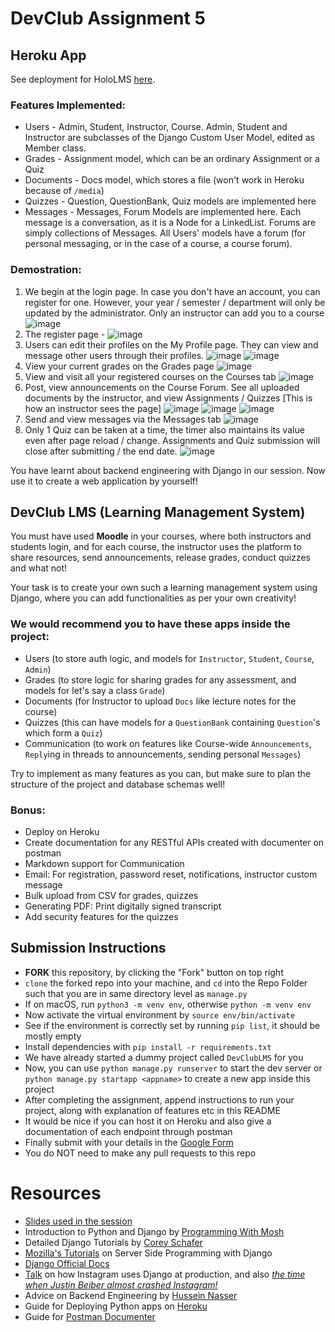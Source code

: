 # DevClub Assignment 5

## Heroku App
See  deployment for HoloLMS [here](https://hololms.herokuapp.com/).

### Features Implemented:
 - Users - Admin, Student, Instructor, Course. Admin, Student and Instructor are subclasses of the Django Custom User Model, edited as Member class.
 - Grades - Assignment model, which can be an ordinary Assignment or a Quiz
 - Documents - Docs model, which stores a file (won't work in Heroku because of `/media`)
 - Quizzes - Question, QuestionBank, Quiz models are implemented here
 - Messages - Messages, Forum Models are implemented here. Each message is a conversation, as it is a Node for a LinkedList. Forums are simply collections of Messages. All Users' models have a forum (for personal messaging, or in the case of a course, a course forum).

### Demostration:
1. We begin at the login page. In case you don't have an account, you can register for one. However, your year / semester / department will only be updated by the administrator. Only an instructor can add you to a course
![image](https://user-images.githubusercontent.com/15856849/181866869-06920df0-b63f-43c6-b22e-6c43e617912d.png)
2. The register page - 
![image](https://user-images.githubusercontent.com/15856849/181866901-6ead0e53-28bf-419c-bfb5-30fa7b57b86b.png)
3. Users can edit their profiles on the My Profile page. They can view and message other users through their profiles.
![image](https://user-images.githubusercontent.com/15856849/181867288-33327d63-30c8-44d6-b838-4b7cbaa4878b.png)
![image](https://user-images.githubusercontent.com/15856849/181867488-b2608e48-db99-4037-bcad-9856fbd3078b.png)
4. View your current grades on the Grades page
![image](https://user-images.githubusercontent.com/15856849/181867513-255a50d7-2262-461c-adf9-57bd39c9651e.png)
5. View and visit all your registered courses on the Courses tab
![image](https://user-images.githubusercontent.com/15856849/181867571-5af772e7-6a73-4e2e-9ad9-66f0c5229761.png)
6. Post, view announcements on the Course Forum. See all uploaded documents by the instructor, and view Assignments / Quizzes [This is how an instructor sees the page]
![image](https://user-images.githubusercontent.com/15856849/181867625-9bc842e6-848c-4b86-8327-f20519800c45.png)
![image](https://user-images.githubusercontent.com/15856849/181867763-0c166359-1e39-4626-8157-41d2117cfcc8.png)
![image](https://user-images.githubusercontent.com/15856849/181870172-4ee7bb45-4b91-43de-91bc-b2a7d496a38b.png)
7. Send and view messages via the Messages tab
![image](https://user-images.githubusercontent.com/15856849/181870305-37a8605f-425a-4370-91e5-c21229d2c228.png)
8. Only 1 Quiz can be taken at a time, the timer also maintains its value even after page reload / change. Assignments and Quiz submission will close after submitting / the end date.
![image](https://user-images.githubusercontent.com/15856849/181870789-99bc12bd-ec75-43b6-a496-d260b9dd9e6a.png)

You have learnt about backend engineering with Django in our session. Now use it to create a web application by yourself!
## DevClub LMS (Learning Management System)
You must have used **Moodle** in your courses, where both instructors and students login, and for each course, the instructor uses the platform to share resources, send announcements, release grades, conduct quizzes and what not!

Your task is to create your own such a learning management system using Django, where you can add functionalities as per your own creativity!

### We would recommend you to have these apps inside the project: 
- Users (to store auth logic, and models for `Instructor`, `Student`, `Course`, `Admin`)
- Grades (to store logic for sharing grades for any assessment, and models for let's say a class `Grade`)
- Documents (for Instructor to upload `Docs` like lecture notes for the course)
- Quizzes (this can have models for a `QuestionBank` containing `Question`'s which form a `Quiz`)
- Communication (to work on features like Course-wide `Announcements`, `Reply`ing in threads to announcements, sending personal `Messages`)

Try to implement as many features as you can, but make sure to plan the structure of the project and database schemas well!

### Bonus:
- Deploy on Heroku
- Create documentation for any RESTful APIs created with documenter on postman
- Markdown support for Communication
- Email: For registration, password reset, notifications, instructor custom message
- Bulk upload from CSV for grades, quizzes
- Generating PDF: Print digitally signed transcript
- Add security features for the quizzes

## Submission Instructions
- **FORK** this repository, by clicking the "Fork" button on top right
- `clone` the forked repo into your machine, and `cd` into the Repo Folder such that you are in same directory level as `manage.py`
- If on macOS, run `python3 -m venv env`, otherwise `python -m venv env`
- Now activate the virtual environment by `source env/bin/activate`
- See if the environment is correctly set by running `pip list`, it should be mostly empty
- Install dependencies with `pip install -r requirements.txt`
- We have already started a dummy project called `DevClubLMS` for you
- Now, you can use `python manage.py runserver` to start the dev server or `python manage.py startapp <appname>` to create a new app inside this project
- After completing the assignment, append instructions to run your project, along with explanation of features etc in this README
- It would be nice if you can host it on Heroku and also give a documentation of each endpoint through postman
- Finally submit with your details in the [Google Form](https://forms.gle/XSidrfbrsEZuDYfy6)
- You do NOT need to make any pull requests to this repo

# Resources
- [Slides used in the session](https://docs.google.com/presentation/d/e/2PACX-1vQbtDDGQonkIoGu68VrINL2s3sQcfiH5XVnk-iU26nk16DFBGsDabichsqhdtBvowPvpxaIbFLAV2h3/pub?slide=id.p)
- Introduction to Python and Django by [Programming With Mosh](https://youtu.be/_uQrJ0TkZlc)
- Detailed Django Tutorials by [Corey Schafer](https://www.youtube.com/playlist?list=PL-osiE80TeTtoQCKZ03TU5fNfx2UY6U4p)
- [Mozilla's Tutorials](https://developer.mozilla.org/en-US/docs/Learn/Server-side) on Server Side Programming with Django
- [Django Official Docs](https://www.djangoproject.com/start/)
- [Talk](https://youtu.be/lx5WQjXLlq8) on how Instagram uses Django at production, and also [*the time when Justin Beiber almost crashed Instagram!*](https://youtu.be/lx5WQjXLlq8?t=715)
- Advice on Backend Engineering by [Hussein Nasser](https://www.youtube.com/c/HusseinNasser-software-engineering)
- Guide for Deploying Python apps on [Heroku](https://devcenter.heroku.com/categories/python-support)
- Guide for [Postman Documenter](https://learning.postman.com/docs/publishing-your-api/documenting-your-api/)

